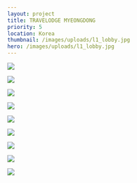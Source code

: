 ```yaml
---
layout: project
title: TRAVELODGE MYEONGDONG
priority: 5
location: Korea
thumbnail: /images/uploads/l1_lobby.jpg
hero: /images/uploads/l1_lobby.jpg
---
```

![](/images/uploads/l1-lodge_option2.jpg)



![](/images/uploads/l1_lift-lobby.jpg)

![](/images/uploads/screen-shot-2022-02-10-at-1.30.32-am.png)

![](/images/uploads/screen-shot-2022-02-10-at-1.27.13-am.png)

![](/images/uploads/b1_spa-reception.jpg)

![](/images/uploads/b1-snack-bar.jpg)

![](/images/uploads/b1-spa-treatment-room.jpg)

![](/images/uploads/b1-gym.jpg)

![](/images/uploads/screen-shot-2022-02-10-at-1.27.38-am.png)